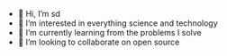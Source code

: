 - 👋 Hi, I’m sd
- 👀 I’m interested in everything science and technology
- 🌱 I’m currently learning from the problems I solve
- 💞️ I’m looking to collaborate on open source

<!---
codebysd/codebysd is a ✨ special ✨ repository because its `README.md` (this file) appears on your GitHub profile.
You can click the Preview link to take a look at your changes.
--->
